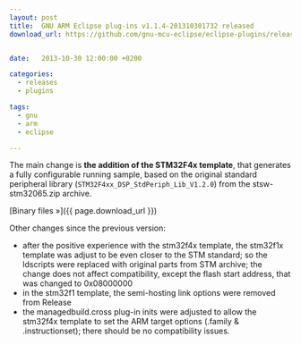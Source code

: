 ```yaml
---
layout: post
title:  GNU ARM Eclipse plug-ins v1.1.4-201310301732 released
download_url: https://github.com/gnu-mcu-eclipse/eclipse-plugins/releases/tag/v1.1.4-201310301732


date:   2013-10-30 12:00:00 +0200

categories:
  - releases
  - plugins

tags:
  - gnu
  - arm
  - eclipse

---
```


The main change is **the addition of the STM32F4x template**, that generates a fully configurable running sample, based on the original standard peripheral library (`STM32F4xx_DSP_StdPeriph_Lib_V1.2.0`) from the stsw-stm32065.zip archive.

[Binary files »]({{ page.download_url }})

Other changes since the previous version:

- after the positive experience with the stm32f4x template, the stm32f1x template was adjust to be even closer to the STM standard; so the ldscripts were replaced with original parts from STM archive; the change does not affect compatibility, except the flash start address, that was changed to 0x08000000
- in the stm32f1 template, the semi-hosting link options were removed from Release
- the managedbuild.cross plug-in inits were adjusted to allow the stm32f4x template to set the ARM target options (.family & .instructionset); there should be no compatibility issues.
